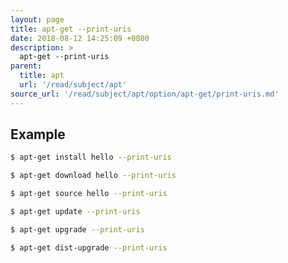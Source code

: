 ```yaml
---
layout: page
title: apt-get --print-uris
date: 2018-08-12 14:25:09 +0800
description: >
  apt-get --print-uris
parent:
  title: apt
  url: '/read/subject/apt'
source_url: '/read/subject/apt/option/apt-get/print-uris.md'
---
```



## Example

``` sh
$ apt-get install hello --print-uris
```

``` sh
$ apt-get download hello --print-uris
```

``` sh
$ apt-get source hello --print-uris
```

``` sh
$ apt-get update --print-uris
```

``` sh
$ apt-get upgrade --print-uris
```

``` sh
$ apt-get dist-upgrade --print-uris
```
